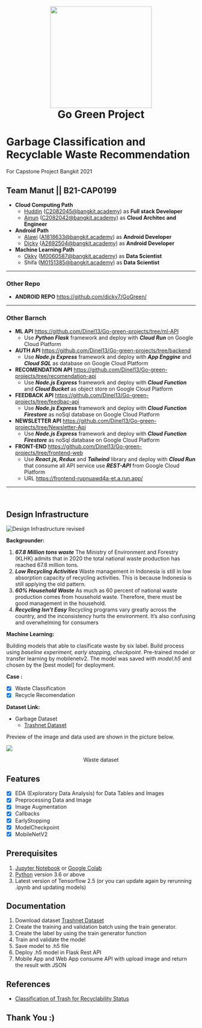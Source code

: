 <h1 align="center">
  <img align="center"  src="https://storage.googleapis.com/b21-cap0199/logo.png"  width="270"></img>
<br>
Go Green Project
</h1>

# Garbage Classification and Recyclable Waste Recommendation

For Capstone Project Bangkit 2021
<br />

## Team Manut || B21-CAP0199

- **Cloud Computing Path**
  - [Huddin](https://github.com/Dinel13/ "salahuddin's github profile") (C2082045@bangkit.academy) as **Full stack Developer**
  - [Ainun](https://github.com/kazriel/ "Ainun's github profile") (C2082042@bangkit.academy) as **Cloud Architec and Engineer**
- **Android Path**
  - [Alawi](https://github.com/wiwittt27/ "Alawi Github profile") (A1818633@bangkit.academy) as **Android Developer**
  - [Dicky](https://github.com/dicky7/ "Dicky Github profile") (A2692504@bangkit.academy) as **Android Developer**
- **Machine Learning Path**
  - [Okky](https://github.com/lemkova/ "Okky's Github profile") (M0060587@bangkit.academy) as **Data Scientist**
  - Shifa (M0151385@bangkit.academy) as **Data Scientist**
    <br/>

---

### Other Repo

- **ANDROID REPO** https://github.com/dicky7/GoGreen/

---

### Other Barnch

- **ML API** https://github.com/Dinel13/Go-green-projects/tree/ml-API
  - Use **_Python Flask_** framework and deploy with **_Cloud Run_** on Google Cloud Platform
    <br/>
- **AUTH API** https://github.com/Dinel13/Go-green-projects/tree/backend
  - Use **_Node.js Express_** framework and deploy with **_App Enggine_** and **_Cloud SQL_** as database on Google Cloud Platform
    <br/>
- **RECOMENDATION API** https://github.com/Dinel13/Go-green-projects/tree/recomendation-api
  - Use **_Node.js Express_** framework and deploy with **_Cloud Function_** and **_Cloud Bucket_** as object store on Google Cloud Platform
    <br/>
- **FEEDBACK API** https://github.com/Dinel13/Go-green-projects/tree/feedbac-api
  - Use **_Node.js Express_** framework and deploy with **_Cloud Function_** **_Firestore_** as noSql database on Google Cloud Platform
    <br/>
- **NEWSLETTER API** https://github.com/Dinel13/Go-green-projects/tree/Newsletter-Api
  - Use **_Node.js Express_** framework and deploy with **_Cloud Function_** **_Firestore_** as noSql database on Google Cloud Platform
    <br/>
- **FRONT-END** https://github.com/Dinel13/Go-green-projects/tree/frontend-web
  - Use **_React.js, Redux_** and **_Tailwind_** library and deploy with **_Cloud Run_** that consume all API service use **_REST-API_** from Google Cloud Platform
  - URL https://frontend-rupnuawd4a-et.a.run.app/

---

  <br/>

## Design Infrastructure

![Design Infrastructure revised](https://user-images.githubusercontent.com/70701995/120318678-b3e6b100-c312-11eb-8854-fe2c4db8ff40.png)

**Backgrounder:**

1. **_67.8 Million tons waste_**
   The Ministry of Environment and Forestry (KLHK) admits that in 2020 the total national waste production has reached 67.8 million tons.
2. **_Low Recycling Activities_**
   Waste management in Indonesia is still in low absorption capacity of recycling activities. This is because Indonesia is still applying the old pattern.
3. **_60% Household Waste_**
   As much as 60 percent of national waste production comes from household waste. Therefore, there must be good management in the household.
4. **_Recycling Isn’t Easy_**
   Recycling programs vary greatly across the country, and the inconsistency hurts the environment. It’s also confusing and overwhelming for consumers

**Machine Learning:**

Building models that able to clasificate waste by six label. Build process using _baseline experiment, early stopping, checkpoint_. Pre-trained model or transfer learning by mobilenetv2. The model was saved with _model.h5_ and chosen by the [best model] for deployment.

**Case :**

- [x] Waste Classification
- [x] Recycle Recomendation

**Dataset Link:**

- Garbage Dataset
  - [Trashnet Dataset](https://github.com/garythung/trashnet)

Preview of the image and data used are shown in the picture below.

<img align="center" src="https://storage.googleapis.com/b21-cap0199/dataset.jpg"></img>

<p align="center">Waste dataset</p>

## Features

- [x] EDA (Exploratory Data Analysis) for Data Tables and Images
- [x] Preprocessing Data and Image
- [x] Image Augmentation
- [x] Callbacks
- [x] EarlyStopping
- [x] ModelCheckpoint
- [x] MobileNetV2

## Prerequisites

1. [Jupyter Notebook](https://test-jupyter.readthedocs.io/en/latest/install.html) or [Google Colab](https://colab.research.google.com/)
2. [Python](https://www.python.org/downloads/) version 3.6 or above
3. Latest version of Tensorflow 2.5 (or you can update again by rerunning .ipynb and updating models)

## Documentation

1. Download dataset [Trashnet Dataset](https://github.com/garythung/trashnet)
2. Create the training and validation batch using the train generator.
3. Create the label by using the train generator function
4. Train and validate the model
5. Save model to .h5 file
6. Deploy .h5 model in Flask Rest API
7. Mobile App and Web App consume API with upload image and return the result with JSON

## References

- [Classification of Trash for Recyclability Status](http://cs229.stanford.edu/proj2016/report/ThungYang-ClassificationOfTrashForRecyclabilityStatus-report.pdf)

## Thank You :)
